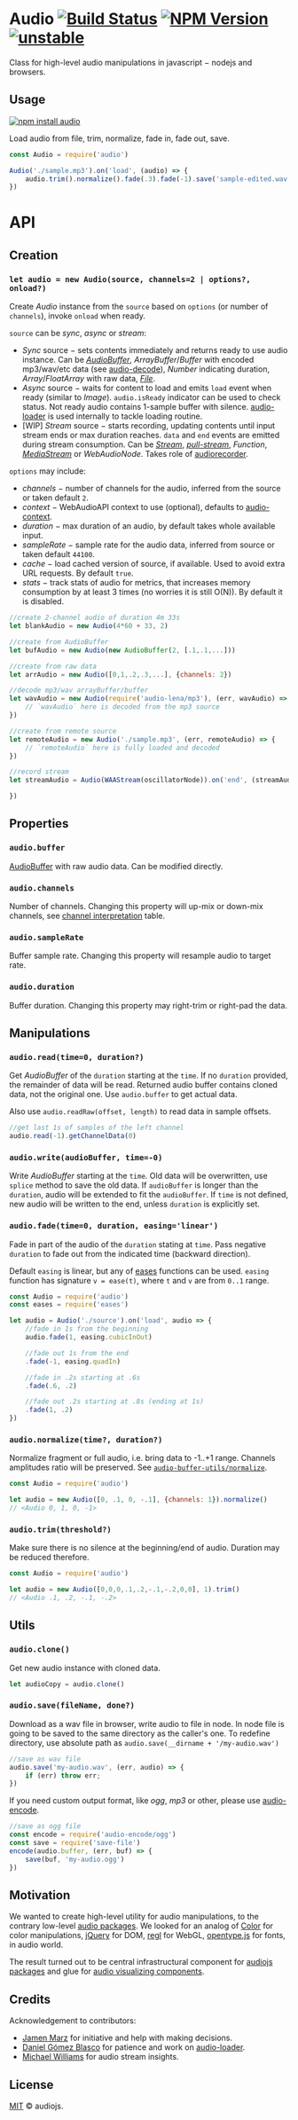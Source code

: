 # Audio [![Build Status](https://img.shields.io/travis/audiojs/audio.svg?style=flat-square)](https://travis-ci.org/audiojs/audio) [![NPM Version](https://img.shields.io/npm/v/audio.svg?style=flat-square)](https://www.npmjs.org/package/audio) [![unstable](http://badges.github.io/stability-badges/dist/unstable.svg)](http://github.com/badges/stability-badges)

Class for high-level audio manipulations in javascript − nodejs and browsers.

<!--
	ideas:
	  - docs
	  - playground
	  - downloads
	  - size
	  - image (just teaser/logo)
-->

## Usage

[![npm install audio](https://nodei.co/npm/audio.png?mini=true)](https://npmjs.org/package/audio/)

Load audio from file, trim, normalize, fade in, fade out, save.

```js
const Audio = require('audio')

Audio('./sample.mp3').on('load', (audio) => {
	audio.trim().normalize().fade(.3).fade(-1).save('sample-edited.wav');
})
```

<!--
	ideas:
	  - image
		file → waveform → processed waveform → file
	  - try yourself - requirebin demo with file opener and processing
-->

<!--
Record 4s of microphone input.

```js
const Audio = require('audio')

navigator.getUserMedia({audio: true}, stream =>	{
	Audio(stream, {duration: 4}).on('end', audio => audio.save())
});
```

### 3. Record and download 2 seconds of web-audio experiment

```js
const Audio = require('audio')

//create web-audio experiment
let ctx = new AudioContext()
let osc = ctx.createOscillator()
osc.type = 'sawtooth'
osc.frequency.value = 440
osc.start()
osc.connect(ctx.destination)

//record 2 seconds of web-audio experiment
let audio = new Audio(osc, {duration: 2})
audio.on('end', () => {
	osc.stop()
	audio.download('experiment')
})
```

### 4. Download AudioBuffer returned from offline context

```js
const Audio = require('audio')

//setup offline context
let offlineCtx = new OfflineAudioContext(2, 44100*40, 44100)
audioNode.connect(offlineCtx)

//process result of offline context
offlineCtx.startRendering().then((audioBuffer) => {
	Audio(audioBuffer).download()
})
```

### 5. Montage audio

```js
const Audio = require('audio')

let audio = Audio('./record.mp3', (err, audio) => {
	//repeat slowed down fragment
	audio.write(Audio(audio.read(2.1, 1)).scale(.9), 3.1)

	//delete fragment, fade out
	audio.delete(2.4, 2.6).fadeOut(.3, 2.1)

	//insert other fragment not overwriting the existing data
	Audio('./other-record.mp3', (err, otherAudio) => {
		audio.insert(2.4, otherAudio)
	})

	audio.download('edited-record')
})
```

### 6. Render waveform of HTML5 `<audio>`

```js
const Audio = require('audio')
const Waveform = require('gl-waveform')

//create waveform renderer
let wf = Waveform();

//get audio element
let audioEl = document.querySelector('.my-audio')
audioEl.src = './chopin.mp3'

//create audio holder
let audio = new Audio(audioEl)
audio.on('load', (err, audio) => {
	let buf = audio.readRaw(4096)
	let data = buf.getChannelData(0)

	//put left channel data to waveform renderer
	wf.push(data);
})
```

### 7. Process audio with _audio-*_ modules

```js
const Audio = require('audio')
const Biquad = require('audio-biquad')

let lpf = new Biquad({frequency: 2000, type: 'lowpass'})
let audio = Audio(10).noise().process(lpf)
```
-->

# API

## Creation

### `let audio = new Audio(source, channels=2 | options?, onload?)`

Create _Audio_ instance from the `source` based on `options` (or number of `channels`), invoke `onload` when ready.

`source` can be _sync_, _async_ or _stream_:

* _Sync_ source − sets contents immediately and returns ready to use audio instance. Can be [_AudioBuffer_](https://github.com/audiojs/audio-buffer), _ArrayBuffer_/_Buffer_ with encoded mp3/wav/etc data (see [audio-decode](https://github.com/audiojs/audio-decode)), _Number_ indicating duration, _Array_/_FloatArray_ with raw data, [_File_](https://developer.mozilla.org/en/docs/Web/API/File).
* _Async_ source − waits for content to load and emits `load` event when ready (similar to _Image_). `audio.isReady` indicator can be used to check status. Not ready audio contains 1-sample buffer with silence. [audio-loader](https://github.com/audiojs/audio-loader) is used internally to tackle loading routine.
* [WIP] _Stream_ source − starts recording, updating contents until input stream ends or max duration reaches. `data` and `end` events are emitted during stream consumption. Can be [_Stream_](https://nodejs.org/api/stream.html), [_pull-stream_](https://github.com/pull-stream/pull-stream), _Function_, [_MediaStream_](https://developer.mozilla.org/en-US/docs/Web/API/MediaStream) or _WebAudioNode_. Takes role of [audiorecorder](https://npmjs.org/package/audiorecorder).

<!--
| _HTMLAudioElement_, _HTMLMediaElement_ | Wrap [`<audio>`](https://developer.mozilla.org/en-US/docs/Web/HTML/Element/audio) or [`<video>`](https://developer.mozilla.org/en-US/docs/Web/HTML/Element/video) element, capture it's contents. Puts audio into recording state. | stream |
-->

`options` may include:

* _channels_ − number of channels for the audio, inferred from the source or taken default `2`.
* _context_ − WebAudioAPI context to use (optional), defaults to [audio-context](https://npmjs.org/package/audio-context).
* _duration_ − max duration of an audio, by default takes whole available input.
* _sampleRate_ − sample rate for the audio data, inferred from source or taken default `44100`.
* _cache_ − load cached version of source, if available. Used to avoid extra URL requests. By default `true`.
* _stats_ − track stats of audio for metrics, that increases memory consumption by at least 3 times (no worries it is still O(N)). By default it is disabled.

```js
//create 2-channel audio of duration 4m 33s
let blankAudio = new Audio(4*60 + 33, 2)

//create from AudioBuffer
let bufAudio = new Audio(new AudioBuffer(2, [.1,.1,...]))

//create from raw data
let arrAudio = new Audio([0,1,.2,.3,...], {channels: 2})

//decode mp3/wav arrayBuffer/buffer
let wavAudio = new Audio(require('audio-lena/mp3'), (err, wavAudio) => {
	// `wavAudio` here is decoded from the mp3 source
})

//create from remote source
let remoteAudio = new Audio('./sample.mp3', (err, remoteAudio) => {
	// `remoteAudio` here is fully loaded and decoded
})

//record stream
let streamAudio = Audio(WAAStream(oscillatorNode)).on('end', (streamAudio) => {

})
```

## Properties

### `audio.buffer`

[AudioBuffer](https://github.com/audiojs/audio-buffer) with raw audio data. Can be modified directly.

### `audio.channels`

Number of channels. Changing this property will up-mix or down-mix channels, see [channel interpretation](https://developer.mozilla.org/en-US/docs/Web/API/Web_Audio_API/Basic_concepts_behind_Web_Audio_API#Up-mixing_and_down-mixing) table.

### `audio.sampleRate`

Buffer sample rate. Changing this property will resample audio to target rate.

### `audio.duration`

Buffer duration. Changing this property may right-trim or right-pad the data.


## Manipulations

### `audio.read(time=0, duration?)`

Get _AudioBuffer_ of the `duration` starting at the `time`. If no `duration` provided, the remainder of data will be read. Returned audio buffer contains cloned data, not the original one. Use `audio.buffer` to get actual data.

Also use `audio.readRaw(offset, length)` to read data in sample offsets.

```js
//get last 1s of samples of the left channel
audio.read(-1).getChannelData(0)
```

### `audio.write(audioBuffer, time=-0)`

Write _AudioBuffer_ starting at the `time`. Old data will be overwritten, use `splice` method to save the old data. If `audioBuffer` is longer than the `duration`, audio will be extended to fit the `audioBuffer`. If `time` is not defined, new audio will be written to the end, unless `duration` is explicitly set.

### `audio.fade(time=0, duration, easing='linear')`

Fade in part of the audio of the `duration` stating at `time`.
Pass negative `duration` to fade out from the indicated time (backward direction).

Default `easing` is linear, but any of [eases](https://npmjs.org/package/eases) functions can be used. `easing` function has signature `v = ease(t)`, where `t` and `v` are from `0..1` range.

```js
const Audio = require('audio')
const eases = require('eases')

let audio = Audio('./source').on('load', audio => {
	//fade in 1s from the beginning
	audio.fade(1, easing.cubicInOut)

	//fade out 1s from the end
	.fade(-1, easing.quadIn)

	//fade in .2s starting at .6s
	.fade(.6, .2)

	//fade out .2s starting at .8s (ending at 1s)
	.fade(1, .2)
})
```

### `audio.normalize(time?, duration?)`

Normalize fragment or full audio, i.e. bring data to -1..+1 range. Channels amplitudes ratio will be preserved. See [`audio-buffer-utils/normalize`](https://github.com/audiojs/audio-buffer-utils#utilnormalizebuffer-target-start--0-end---0).

```js
const Audio = require('audio')

let audio = new Audio([0, .1, 0, -.1], {channels: 1}).normalize()
// <Audio 0, 1, 0, -1>
```

### `audio.trim(threshold?)`

Make sure there is no silence at the beginning/end of audio. Duration may be reduced therefore.

```js
const Audio = require('audio')

let audio = new Audio([0,0,0,.1,.2,-.1,-.2,0,0], 1).trim()
// <Audio .1, .2, -.1, -.2>
```

<!--
### `audio.splice(time?, deleteDuration?, newData?)`

Insert and/or delete new audio data at the start `time`.

### `audio.reverse(time?, duration?)`

Change the direction of samples for the indicated part.

### `audio.inverse(time?, duration?)`

Inverse phase for the indicated range.

### `audio.padStart(duration?, value?)`
### `audio.padEnd(duration?, value?)`

Make sure the duration of the fragment is long enough.


### `audio.gain(volume, time?, duration?)`

Change volume of the range.

### `audio.threshold(value, time?, duration?);`

Cancel values less than indicated threshold 0.

### `audio.mix(otherAudio, time?, duration?)`

Merge second audio into the first one at the indicated range.

### `audio.scale(amount, time?, duration?)`

Change playback rate, pitch will be shifted.

### `audio.fill(value|(value, n, channel) => value, time?, duration?)`

Apply per-sample processing.

### `audio.silence(time?, duration?)`

Fill with 0.

### `audio.noise(time?, duration?)`

Fill with random.

### `audio.process(fn, time?, duration?, onend?)`

Process audio or part with _sync_ or _async_ function, see any [audiojs/audio-* modules](https://github.com/audiojs).

* _sync_ function has signature `(audioBuffer) => audioBuffer`.
* _async_ function has signature `(audioBuffer, cb) => cb(err, audioBuffer)`.


## Playback

Prelisten methods.

### `audio.play(time?, duration?, callback?)`

Start playback from the indicated `start` time offset, invoke callback on end.

### `audio.pause()`

Pause current playback. Calling `audio.play()` once again will continue from the point of pause.

### `audio.muted`

Mute playback not pausing it.

### `audio.loop`

Repeat playback when the end is reached.

### `audio.rate`

Playback rate, by default `1`.

### `audio.volume`

Playback volume, defaults to `1`.

### `audio.paused` read only

If playback is paused.

### `audio.currentTime`

Current playback time in seconds. Setting this value seeks the audio to the new time.

### `audio.duration` read only

Indicates the length of the audio in seconds, or 0 if no data is available.

### `audio.on('end', audio => {})`

Fired once playback has finished.


## Metrics

Enable different audio params. Please note that enabled metrics require 3 times more memory for storing file than

### `audio.spectrum(time?, options?)`

Get array with spectral component magnitudes (magnitude is length of a [phasor](wiki) — real and imaginary parts). [fourier-transform](https://www.npmjs.com/package/fourier-transform) is used internally.

Possible `options`:

| name | default | meaning |
|---|---|---|
| _size_ | `1024` | Size of FFT transform, e. g. number of frequencies to capture. |
| _channel_ | `0` | Channel number to get data for, `0` is left channel, `1` is right etc. |
| _db_ | `false` | Convert resulting magnitudes from `0..1` range to decibels `-100..0`. |

### `audio.loudness(time, duration)`
### `audio.cepstrum(time, duration)`
### `audio.average(time, duration)`
### `audio.variance(time, duration)`
### `audio.size(time, duration)`

Ideas:

* chord/scale detection
* tonic, or main frequency for the range — returns scientific notation `audio.pitch(time?, (err, note) => {})`
* tempo for the range `audio.tempo(time?, (err, bpm) => {})`
-->


## Utils

### `audio.clone()`

Get new audio instance with cloned data.

```js
let audioCopy = audio.clone()
```

### `audio.save(fileName, done?)`

Download as a wav file in browser, write audio to file in node. In node file is going to be saved to the same directory as the caller's one. To redefine directory, use absolute path as `audio.save(__dirname + '/my-audio.wav')`

```js
//save as wav file
audio.save('my-audio.wav', (err, audio) => {
	if (err) throw err;
})
```

If you need custom output format, like _ogg_, _mp3_ or other, please use [audio-encode](https://github.com/audiojs/audio-encode).

```js
//save as ogg file
const encode = require('audio-encode/ogg')
const save = require('save-file')
encode(audio.buffer, (err, buf) => {
	save(buf, 'my-audio.ogg')
})
```


## Motivation

We wanted to create high-level utility for audio manipulations, to the contrary low-level [audio packages](https://github.com/audiojs). We looked for an analog of [Color](https://npmjs.org/package/color) for color manipulations, [jQuery](https://jquery.org) for DOM, [regl](https://npmjs.org/package/regl) for WebGL, [opentype.js](http://opentype.js.org/) for fonts, in audio world.

The result turned out to be central infrastructural component for [audiojs packages](https://github.com/audiojs) and glue for [audio visualizing components](https://github.com/audio-lab).


## Credits

Acknowledgement to contributors:

* [Jamen Marz](https://github.com/jamen) for initiative and help with making decisions.
* [Daniel Gómez Blasco](https://github.com/danigb/) for patience and work on [audio-loader](https://github.com/audiojs/audio-loader).
* [Michael Williams](https://github.com/ahdinosaur) for audio stream insights.

## License

[MIT](LICENSE) &copy; audiojs.
